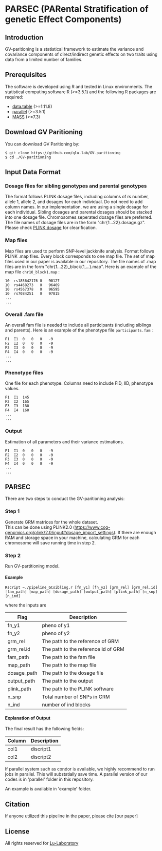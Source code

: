 # PARSEC (PARental Stratification of genetic Effect Components)

## Introduction

GV-paritioning is a statistical framework to estimate the variance and covariance components of direct/indirect genetic effects on two traits using data from a limited number of families.

## Prerequisites

The software is developed using R and tested in Linux environments. The statistical computing software R (>=3.5.1) and the following R packages are required:

* [data.table](https://cran.r-project.org/web/packages/data.table/index.html) (>=1.11.8)
* [parallel](https://stat.ethz.ch/R-manual/R-devel/library/parallel/doc/parallel.pdf) (>=3.5.1)
* [MASS](https://cran.r-project.org/web/packages/MASS/index.html) (>=7.3)

## Download GV Paritioning

You can download GV Paritioning by:

```
$ git clone https://github.com/qlu-lab/GV-paritioning
$ cd ./GV-paritioning
```

## Input Data Format
### Dosage files for sibling genotypes and parental genotypes

The format follows PLINK dosage files, including columns of rs number, allele 1, allele 2, and dosages for each individual. Do not need to add column names. In our implementation, we are using a single dosage for each individual. Sibling dosages and parental dosages should be stacked into one dosage file. Chromosomes seperated dosage files are preferred. The file names of dosage files are in the form "chr{1...22}.dosage.gz". Please check [PLINK dosage](https://zzz.bwh.harvard.edu/plink/dosage.shtml) for clearification.

### Map files

Map files are used to perform SNP-level jackknife analysis. Format follows PLINK .map files. Every block corresponds to one map file. The set of map files used in our paper is available in our repository. The file names of .map files are in the form "chr{1...22}\_block{1,...}.map". Here is an example of the map file `chr10_block1.map` :


```
10	rs185642176	0	90127
10	rs4468273	0	96469
10	rs4567378	0	96595
10	rs7084251	0	97815
...
...
```

### Overall .fam file

An overall fam file is needed to include all participants (including siblings and parents). Here is an example of the phenotype file `participants.fam` :

```
F1	I1	0	0	0	-9
F2	I2	0	0	0	-9
F3	I3	0	0	0	-9
F4	I4	0	0	0	-9
...
...
```

### Phenotype files

One file for each phenotype. Columns need to include FID, IID, phenotype values.

```
F1	I1	145
F2	I2	165
F3	I3	180
F4	I4	160
...
...
```

### Output
Estimation of all parameters and their variance estimations.

```
F1	I1	0	0	0	-9
F2	I2	0	0	0	-9
F3	I3	0	0	0	-9
F4	I4	0	0	0	-9
...
...
```

## PARSEC
There are two steps to conduct the GV-paritioning analysis:

### Step 1
Generate GRM matrices for the whole dataset.\
This can be done using PLINK2.0 (https://www.cog-genomics.org/plink/2.0/input#dosage_import_settings). If there are enough RAM and storage space in your machine, calculating GRM for each chromosome will save running time in step 2.

### Step 2
Run GV-partitioning model.

#### Example


```{r}
Rscript ~./pipeline_GCsibling.r [fn_y1] [fn_y2] [grm_rel] [grm_rel.id] [fam_path] [map_path] [dosage_path] [output_path] [plink_path] [n_snp] [n_ind]
```

where the inputs are

| Flag | Description |
|-----|------------------------------------------------------------------------|
| fn_y1      | pheno of y1 |
| fn_y2         | pheno of y2 |
| grm_rel        | The path to the reference of GRM |                                                    
| grm_rel.id     | The path to the reference id of GRM |
| fam_path        | The path to the fam file |
| map_path        | The path to the map file |
| dosage_path        | The path to the dosage file |
| output_path        | The path to the output |
| plink_path        | The path to the PLINK software |
| n_snp        | Total number of SNPs in GRM |
| n_ind        | number of ind blocks |

#### Explanation of Output

The final result has the following fields:

| Column | Description |
|-----|-------------|
| col1 | discript1 |
| col2 | discript2 |


If parallel system such as condor is available, we highly recommend to run jobs in parallel. This will substatially save time. A parallel version of our codes is in 'parallel' folder in this repository.

An example is available in 'example' folder.

## Citation
If anyone utilized this pipeline in the paper, please cite
[our paper]

## License

All rights reserved for [Lu-Laboratory](http://qlu-lab.org/)
